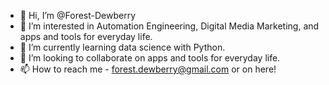- 👋 Hi, I’m @Forest-Dewberry
- 👀 I’m interested in Automation Engineering, Digital Media Marketing, and apps and tools for everyday life.
- 🌱 I’m currently learning data science with Python.
- 💞️ I’m looking to collaborate on apps and tools for everyday life.
- 📫 How to reach me - forest.dewberry@gmail.com or on here!


<!---
Forest-Dewberry/Forest-Dewberry is a ✨ special ✨ repository because its `README.md` (this file) appears on your GitHub profile.
You can click the Preview link to take a look at your changes.
--->
